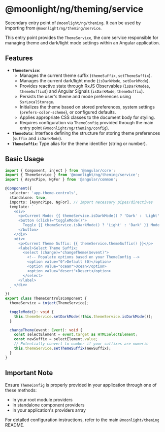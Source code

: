 # @moonlight/ng/theming/service

Secondary entry point of `@moonlight/ng/theming`. It can be used by importing from `@moonlight/ng/theming/service`.

This entry point provides the `ThemeService`, the core service responsible for managing theme and dark/light mode settings within an Angular application.

## Features

-   **`ThemeService`**:
    -   Manages the current theme suffix (`themeSuffix`, `setThemeSuffix`).
    -   Manages the current dark/light mode (`isDarkMode`, `setDarkMode`).
    -   Provides reactive state through RxJS Observables (`isDarkMode$`, `themeSuffix$`) and Angular Signals (`isDarkMode`, `themeSuffix`).
    -   Persists the user's theme and mode preferences using `SsrLocalStorage`.
    -   Initializes the theme based on stored preferences, system settings (`prefers-color-scheme`), or configured defaults.
    -   Applies appropriate CSS classes to the document body for styling.
    -   Requires configuration via `ThemeConfig` provided through the main entry point (`@moonlight/ng/theming/config`).
-   **`ThemeData`**: Interface defining the structure for storing theme preferences (`suffix` and `isDarkMode`).
-   **`ThemeSuffix`**: Type alias for the theme identifier (string or number).

## Basic Usage

```typescript
import { Component, inject } from '@angular/core';
import { ThemeService } from '@moonlight/ng/theming/service';
import { AsyncPipe, NgFor } from '@angular/common';

@Component({
  selector: 'app-theme-controls',
  standalone: true,
  imports: [AsyncPipe, NgFor], // Import necessary pipes/directives
  template: `
    <div>
      <p>Current Mode: {{ themeService.isDarkMode() ? 'Dark' : 'Light' }}</p>
      <button (click)="toggleMode()">
        Toggle {{ themeService.isDarkMode() ? 'Light' : 'Dark' }} Mode
      </button>
    </div>
    <div>
      <p>Current Theme Suffix: {{ themeService.themeSuffix() }}</p>
      <label>Select Theme Suffix:
        <select (change)="changeTheme($event)">
          <!-- Populate options based on your ThemeConfig -->
          <option value="0">Default (0)</option>
          <option value="ocean">Ocean</option>
          <option value="desert">Desert</option>
        </select>
      </label>
    </div>
  `
})
export class ThemeControlsComponent {
  themeService = inject(ThemeService);

  toggleMode(): void {
    this.themeService.setDarkMode(!this.themeService.isDarkMode());
  }

  changeTheme(event: Event): void {
    const selectElement = event.target as HTMLSelectElement;
    const newSuffix = selectElement.value;
    // Potentially convert to number if your suffixes are numeric
    this.themeService.setThemeSuffix(newSuffix);
  }
}
```
## Important Note

Ensure `ThemeConfig` is properly provided in your application through one of these methods:
- In your root module providers
- In standalone component providers
- In your application's providers array

For detailed configuration instructions, refer to the main `@moonlight/theming` README.
